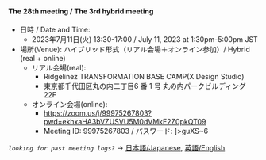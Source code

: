 #### The 28th meeting / The 3rd hybrid meeting

- 日時 / Date and Time:
  - 2023年7月11日(火) 13:30-17:00 /  July 11, 2023 at 1:30pm-5:00pm JST
- 場所(Venue): ハイブリッド形式（リアル会場＋オンライン参加）/ Hybrid (real + online)
  - リアル会場(real):
    - Ridgelinez TRANSFORMATION BASE CAMP(X Design Studio)
    - 東京都千代田区丸の内二丁目6 番 1 号 丸の内パークビルディング 22F
  - オンライン会場(online):
    - https://zoom.us/j/99975267803?pwd=ekhxaHA3bVZUSVU5M0dVMkF2Z0pkQT09
    - Meeting ID: 99975267803 / パスワード: ]>guXS~6


*`looking for past meeting logs?`* → [日本語/Japanese](https://openchain-project.github.io/OpenChain-JWG/meeting-minutes.html), [英語/English](https://openchain-project.github.io/OpenChain-JWG/meeting-minutes_en.html)  
